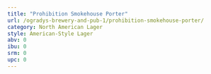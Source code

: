 ```yaml
---
title: "Prohibition Smokehouse Porter"
url: /ogradys-brewery-and-pub-1/prohibition-smokehouse-porter/
category: North American Lager
style: American-Style Lager
abv: 0
ibu: 0
srm: 0
upc: 0
---
```


